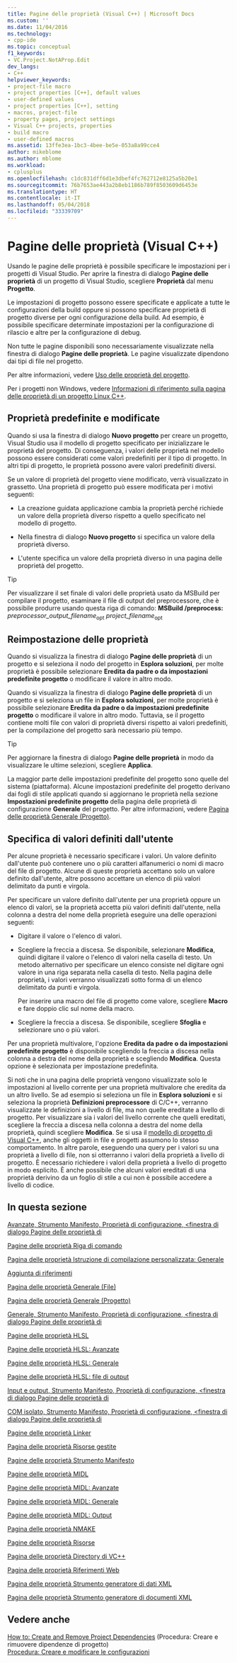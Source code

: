 ```yaml
---
title: Pagine delle proprietà (Visual C++) | Microsoft Docs
ms.custom: ''
ms.date: 11/04/2016
ms.technology:
- cpp-ide
ms.topic: conceptual
f1_keywords:
- VC.Project.NotAProp.Edit
dev_langs:
- C++
helpviewer_keywords:
- project-file macro
- project properties [C++], default values
- user-defined values
- project properties [C++], setting
- macros, project-file
- property pages, project settings
- Visual C++ projects, properties
- build macro
- user-defined macros
ms.assetid: 13ffe3ea-1bc3-4bee-be5e-053a8a99cce4
author: mikeblome
ms.author: mblome
ms.workload:
- cplusplus
ms.openlocfilehash: c1dc831dff6d1e3dbef4fc762712e8125a5b20e1
ms.sourcegitcommit: 76b7653ae443a2b8eb1186b789f8503609d6453e
ms.translationtype: HT
ms.contentlocale: it-IT
ms.lasthandoff: 05/04/2018
ms.locfileid: "33339709"
---
```

# <a name="property-pages-visual-c"></a>Pagine delle proprietà (Visual C++)

Usando le pagine delle proprietà è possibile specificare le impostazioni per i progetti di Visual Studio. Per aprire la finestra di dialogo **Pagine delle proprietà** di un progetto di Visual Studio, scegliere **Proprietà** dal menu **Progetto**.

Le impostazioni di progetto possono essere specificate e applicate a tutte le configurazioni della build oppure si possono specificare proprietà di progetto diverse per ogni configurazione della build. Ad esempio, è possibile specificare determinate impostazioni per la configurazione di rilascio e altre per la configurazione di debug.

Non tutte le pagine disponibili sono necessariamente visualizzate nella finestra di dialogo **Pagine delle proprietà**. Le pagine visualizzate dipendono dai tipi di file nel progetto.

Per altre informazioni, vedere [Uso delle proprietà del progetto](../ide/working-with-project-properties.md).

Per i progetti non Windows, vedere [Informazioni di riferimento sulla pagina delle proprietà di un progetto Linux C++](../linux/prop-pages-linux.md)<!-- or [C++ Cross Platform Property Page Reference](../linux/prop-pages-linux.md)-->.

## <a name="default-properties-vs-modified-properties"></a>Proprietà predefinite e modificate

Quando si usa la finestra di dialogo **Nuovo progetto** per creare un progetto, Visual Studio usa il modello di progetto specificato per inizializzare le proprietà del progetto. Di conseguenza, i valori delle proprietà nel modello possono essere considerati come valori predefiniti per il tipo di progetto.  In altri tipi di progetto, le proprietà possono avere valori predefiniti diversi.

Se un valore di proprietà del progetto viene modificato, verrà visualizzato in grassetto. Una proprietà di progetto può essere modificata per i motivi seguenti:

- La creazione guidata applicazione cambia la proprietà perché richiede un valore della proprietà diverso rispetto a quello specificato nel modello di progetto.

- Nella finestra di dialogo **Nuovo progetto** si specifica un valore della proprietà diverso.

- L'utente specifica un valore della proprietà diverso in una pagina delle proprietà del progetto.

> [!TIP]
> Per visualizzare il set finale di valori delle proprietà usato da MSBuild per compilare il progetto, esaminare il file di output del preprocessore, che è possibile produrre usando questa riga di comando: **MSBuild /preprocess:** *preprocessor_output_filename*<sub>opt</sub> *project_filename*<sub>opt</sub>

## <a name="resetting-properties"></a>Reimpostazione delle proprietà

Quando si visualizza la finestra di dialogo **Pagine delle proprietà** di un progetto e si seleziona il nodo del progetto in **Esplora soluzioni**, per molte proprietà è possibile selezionare **Eredita da padre o da impostazioni predefinite progetto** o modificare il valore in altro modo.

Quando si visualizza la finestra di dialogo **Pagine delle proprietà** di un progetto e si seleziona un file in **Esplora soluzioni**, per molte proprietà è possibile selezionare **Eredita da padre o da impostazioni predefinite progetto** o modificare il valore in altro modo. Tuttavia, se il progetto contiene molti file con valori di proprietà diversi rispetto ai valori predefiniti, per la compilazione del progetto sarà necessario più tempo.

> [!TIP]
> Per aggiornare la finestra di dialogo **Pagine delle proprietà** in modo da visualizzare le ultime selezioni, scegliere **Applica**.

La maggior parte delle impostazioni predefinite del progetto sono quelle del sistema (piattaforma). Alcune impostazioni predefinite del progetto derivano dai fogli di stile applicati quando si aggiornano le proprietà nella sezione **Impostazioni predefinite progetto** della pagina delle proprietà di configurazione **Generale** del progetto. Per altre informazioni, vedere [Pagina delle proprietà Generale (Progetto)](../ide/general-property-page-project.md).

## <a name="specifying-user-defined-values"></a>Specifica di valori definiti dall'utente

Per alcune proprietà è necessario specificare i valori. Un valore definito dall'utente può contenere uno o più caratteri alfanumerici o nomi di macro del file di progetto. Alcune di queste proprietà accettano solo un valore definito dall'utente, altre possono accettare un elenco di più valori delimitato da punti e virgola.

Per specificare un valore definito dall'utente per una proprietà oppure un elenco di valori, se la proprietà accetta più valori definiti dall'utente, nella colonna a destra del nome della proprietà eseguire una delle operazioni seguenti:

- Digitare il valore o l'elenco di valori.

- Scegliere la freccia a discesa. Se disponibile, selezionare **Modifica**, quindi digitare il valore o l'elenco di valori nella casella di testo. Un metodo alternativo per specificare un elenco consiste nel digitare ogni valore in una riga separata nella casella di testo. Nella pagina delle proprietà, i valori verranno visualizzati sotto forma di un elenco delimitato da punti e virgola.

   Per inserire una macro del file di progetto come valore, scegliere **Macro** e fare doppio clic sul nome della macro.

- Scegliere la freccia a discesa. Se disponibile, scegliere **Sfoglia** e selezionare uno o più valori.

Per una proprietà multivalore, l'opzione **Eredita da padre o da impostazioni predefinite progetto** è disponibile scegliendo la freccia a discesa nella colonna a destra del nome della proprietà e scegliendo **Modifica**. Questa opzione è selezionata per impostazione predefinita.

Si noti che in una pagina delle proprietà vengono visualizzate solo le impostazioni al livello corrente per una proprietà multivalore che eredita da un altro livello. Se ad esempio si seleziona un file in **Esplora soluzioni** e si seleziona la proprietà **Definizioni preprocessore** di C/C++, verranno visualizzate le definizioni a livello di file, ma non quelle ereditate a livello di progetto. Per visualizzare sia i valori del livello corrente che quelli ereditati, scegliere la freccia a discesa nella colonna a destra del nome della proprietà, quindi scegliere **Modifica**. Se si usa il [modello di progetto di Visual C++](https://docs.microsoft.com/dotnet/api/microsoft.visualstudio.vcprojectengine), anche gli oggetti in file e progetti assumono lo stesso comportamento. In altre parole, eseguendo una query per i valori su una proprietà a livello di file, non si otterranno i valori della proprietà a livello di progetto. È necessario richiedere i valori della proprietà a livello di progetto in modo esplicito. È anche possibile che alcuni valori ereditati di una proprietà derivino da un foglio di stile a cui non è possibile accedere a livello di codice.

## <a name="in-this-section"></a>In questa sezione

[Avanzate, Strumento Manifesto, Proprietà di configurazione, \<finestra di dialogo Pagine delle proprietà di <nomeprogetto>](../ide/advanced-manifest-tool.md)

[Pagine delle proprietà Riga di comando](../ide/command-line-property-pages.md)

[Pagina delle proprietà Istruzione di compilazione personalizzata: Generale](../ide/custom-build-step-property-page-general.md)

[Aggiunta di riferimenti](../ide/adding-references-in-visual-cpp-projects.md)

[Pagina delle proprietà Generale (File)](../ide/general-property-page-file.md)

[Pagina delle proprietà Generale (Progetto)](../ide/general-property-page-project.md)

[Generale, Strumento Manifesto, Proprietà di configurazione, \<finestra di dialogo Pagine delle proprietà di <nomeprogetto>](../ide/general-manifest-tool-configuration-properties.md)

[Pagine delle proprietà HLSL](../ide/hlsl-property-pages.md)

[Pagine delle proprietà HLSL: Avanzate](../ide/hlsl-property-pages-advanced.md)

[Pagine delle proprietà HLSL: Generale](../ide/hlsl-property-pages-general.md)

[Pagine delle proprietà HLSL: file di output](../ide/hlsl-property-pages-output-files.md)

[Input e output, Strumento Manifesto, Proprietà di configurazione, \<finestra di dialogo Pagine delle proprietà di <nomeprogetto>](../ide/input-and-output-manifest-tool.md)

[COM isolato, Strumento Manifesto, Proprietà di configurazione, \<finestra di dialogo Pagine delle proprietà di <nomeprogetto>](../ide/isolated-com-manifest-tool.md)

[Pagine delle proprietà Linker](../ide/linker-property-pages.md)

[Pagina delle proprietà Risorse gestite](../ide/managed-resources-property-page.md)

[Pagine delle proprietà Strumento Manifesto](../ide/manifest-tool-property-pages.md)

[Pagine delle proprietà MIDL](../ide/midl-property-pages.md)

[Pagine delle proprietà MIDL: Avanzate](../ide/midl-property-pages-advanced.md)

[Pagine delle proprietà MIDL: Generale](../ide/midl-property-pages-general.md)

[Pagine delle proprietà MIDL: Output](../ide/midl-property-pages-output.md)

[Pagina delle proprietà NMAKE](../ide/nmake-property-page.md)

[Pagine delle proprietà Risorse](../ide/resources-property-pages.md)

[Pagina delle proprietà Directory di VC++](../ide/vcpp-directories-property-page.md)

[Pagina delle proprietà Riferimenti Web](../ide/web-references-property-page.md)

[Pagina delle proprietà Strumento generatore di dati XML](../ide/xml-data-generator-tool-property-page.md)

[Pagina delle proprietà Strumento generatore di documenti XML](../ide/xml-document-generator-tool-property-pages.md)

## <a name="see-also"></a>Vedere anche

[How to: Create and Remove Project Dependencies](/visualstudio/ide/how-to-create-and-remove-project-dependencies) (Procedura: Creare e rimuovere dipendenze di progetto)  
[Procedura: Creare e modificare le configurazioni](/visualstudio/ide/how-to-create-and-edit-configurations)  

